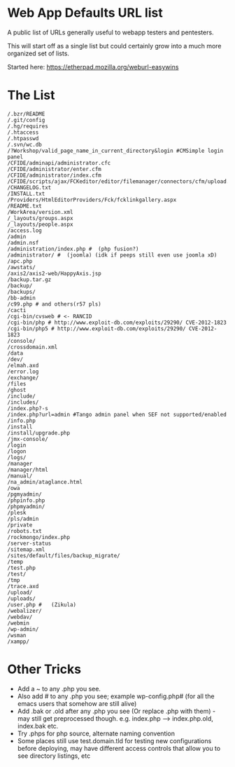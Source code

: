 Web App Defaults URL list
==========

A public list of URLs generally useful to webapp testers and pentesters.

This will start off as a single list but could certainly grow into a much more organized set of lists.

Started here: https://etherpad.mozilla.org/weburl-easywins

# The List
```
/.bzr/README
/.git/config
/.hg/requires
/.htaccess
/.htpasswd
/.svn/wc.db
/?Workshop/valid_page_name_in_current_directory&login #CMSimple login panel
/CFIDE/adminapi/administrator.cfc
/CFIDE/administrator/enter.cfm
/CFIDE/administrator/index.cfm
/CFIDE/scripts/ajax/FCKeditor/editor/filemanager/connectors/cfm/upload.cfm
/CHANGELOG.txt
/INSTALL.txt
/Providers/HtmlEditorProviders/Fck/fcklinkgallery.aspx
/README.txt
/WorkArea/version.xml
/_layouts/groups.aspx
/_layouts/people.aspx
/access.log
/admin
/admin.nsf
/administration/index.php #  (php fusion?)
/administrator/ #  (joomla) (idk if peeps still even use joomla xD)
/apc.php
/awstats/
/axis2/axis2-web/HappyAxis.jsp
/backup.tar.gz
/backup/
/backups/
/bb-admin
/c99.php # and others(r57 pls)
/cacti
/cgi-bin/cvsweb # <- RANCID
/cgi-bin/php # http://www.exploit-db.com/exploits/29290/ CVE-2012-1823
/cgi-bin/php5 # http://www.exploit-db.com/exploits/29290/ CVE-2012-1823
/console/
/crossdomain.xml
/data
/dev/
/elmah.axd
/error.log
/exchange/
/files
/ghost
/include/
/includes/
/index.php?-s
/index.php?url=admin #Tango admin panel when SEF not supported/enabled
/info.php
/install
/install/upgrade.php
/jmx-console/
/login
/logon
/logs/
/manager
/manager/html
/manual/
/na_admin/ataglance.html
/owa
/pgmyadmin/
/phpinfo.php
/phpmyadmin/
/plesk
/pls/admin
/private
/robots.txt
/rockmongo/index.php
/server-status
/sitemap.xml
/sites/default/files/backup_migrate/
/temp
/test.php
/test/
/tmp
/trace.axd
/upload/
/uploads/
/user.php #   (Zikula)
/webalizer/
/webdav/
/webmin
/wp-admin/
/wsman
/xampp/
```

# Other Tricks

+ Add a ~ to any .php you see.
+ Also add # to any .php you see; example wp-config.php# (for all the emacs users that somehow are still alive)
+ Add .bak or .old after any .php you see (Or replace .php with them) - may still get preprocessed though. e.g. index.php --> index.php.old, index.bak etc.
+ Try .phps for php source, alternate naming convention
+ Some places still use test.domain.tld for testing new configurations before deploying, may have different access controls that allow you to see directory listings, etc
